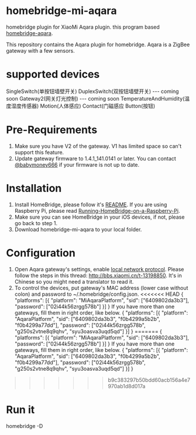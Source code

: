 # homebridge-mi-aqara
homebridge plugin for XiaoMi Aqara plugin.
this program based [homebridge-aqara](https://github.com/snOOrz/homebridge-aqara).

This repository contains the Aqara plugin for homebridge.
Aqara is a ZigBee gateway with a few sensors.

# supported devices
SingleSwitch(单按钮墙壁开关)
DuplexSwitch(双按钮墙壁开关) --- coming soon
Gateway2(网关灯光控制) --- coming soon
TemperatureAndHumidity(温度湿度传感器)
Motion(人体感应)
Contact(门磁感应
Button(按钮)

# Pre-Requirements
1. Make sure you have V2 of the gateway. V1 has limited space so can't support this feature.
2. Update gateway firmware to 1.4.1_141.0141 or later. You can contact [@babymoney666](https://github.com/babymoney666) if your firmware is not up to date.

# Installation
1. Install HomeBridge, please follow it's [README](https://github.com/nfarina/homebridge/blob/master/README.md). If you are using Raspberry Pi, please read [Running-HomeBridge-on-a-Raspberry-Pi](https://github.com/nfarina/homebridge/wiki/Running-HomeBridge-on-a-Raspberry-Pi).
2. Make sure you can see HomeBridge in your iOS devices, if not, please go back to step 1.
3. Download homebridge-mi-aqara to your local folder.

# Configuration
1. Open Aqara gateway's settings, enable [local network protocol](https://github.com/louisZL/lumi-gateway-local-api). Please follow the steps in this thread: http://bbs.xiaomi.cn/t-13198850. It's in Chinese so you might need a translator to read it.
2. To control the devices, put gateway's MAC address (lower case without colon) and password to ~/.homebridge/config.json.
<<<<<<< HEAD
    {
        "platforms": [{
            "platform": "MiAqaraPlatform",
            "sid": ["6409802da3b3"],
            "password": ["02i44k56zrgg578b"]
        }]
    }
If you have more than one gateways, fill them in right order, like below.
    {
        "platforms": [{
            "platform": "AqaraPlatform",
            "sid": ["6409802da3b3", "f0b4299a5b2b", "f0b4299a77dd"],
            "password": ["02i44k56zrgg578b", "g250s2vtne8q9qhv", "syu3oasva3uqd5qd"]
        }]
    }
=======
        {
            "platforms": [{
                "platform": "MiAqaraPlatform",
                "sid": ["6409802da3b3"],
                "password": ["02i44k56zrgg578b"]
            }]
        }
If you have more than one gateways, fill them in right order, like below.
        {
            "platforms": [{
                "platform": "AqaraPlatform",
                "sid": ["6409802da3b3", "f0b4299a5b2b", "f0b4299a77dd"],
                "password": ["02i44k56zrgg578b", "g250s2vtne8q9qhv", "syu3oasva3uqd5qd"]
            }]
        }
>>>>>>> b9c383297b50bdd60acb156a4e7970ab1d8d017a
    
# Run it
homebridge -D
